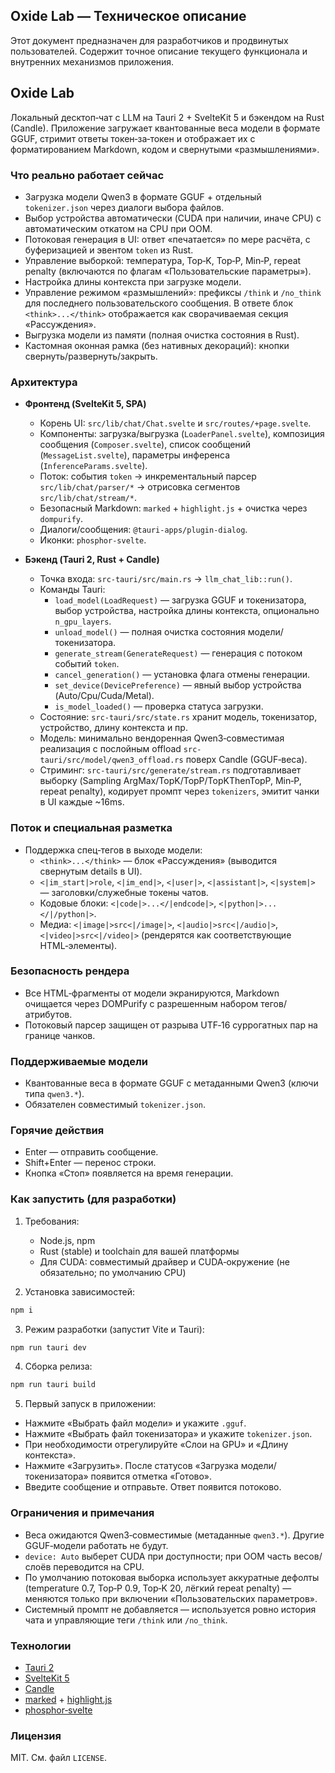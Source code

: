 ## Oxide Lab — Техническое описание

Этот документ предназначен для разработчиков и продвинутых пользователей. Содержит точное описание текущего функционала и внутренних механизмов приложения.

## Oxide Lab

Локальный десктоп‑чат с LLM на Tauri 2 + SvelteKit 5 и бэкендом на Rust (Candle). Приложение загружает квантованные веса модели в формате GGUF, стримит ответы токен‑за‑токен и отображает их с форматированием Markdown, кодом и свернутыми «размышлениями».

### Что реально работает сейчас
- Загрузка модели Qwen3 в формате GGUF + отдельный `tokenizer.json` через диалоги выбора файлов.
- Выбор устройства автоматически (CUDA при наличии, иначе CPU) с автоматическим откатом на CPU при OOM.
- Потоковая генерация в UI: ответ «печатается» по мере расчёта, с буферизацией и эвентом `token` из Rust.
- Управление выборкой: температура, Top‑K, Top‑P, Min‑P, repeat penalty (включаются по флагам «Пользовательские параметры»).
- Настройка длины контекста при загрузке модели.
- Управление режимом «размышлений»: префиксы `/think` и `/no_think` для последнего пользовательского сообщения. В ответе блок `<think>...</think>` отображается как сворачиваемая секция «Рассуждения».
- Выгрузка модели из памяти (полная очистка состояния в Rust).
- Кастомная оконная рамка (без нативных декораций): кнопки свернуть/развернуть/закрыть.

### Архитектура
- **Фронтенд (SvelteKit 5, SPA)**
  - Корень UI: `src/lib/chat/Chat.svelte` и `src/routes/+page.svelte`.
  - Компоненты: загрузка/выгрузка (`LoaderPanel.svelte`), композиция сообщения (`Composer.svelte`), список сообщений (`MessageList.svelte`), параметры инференса (`InferenceParams.svelte`).
  - Поток: события `token` → инкрементальный парсер `src/lib/chat/parser/*` → отрисовка сегментов `src/lib/chat/stream/*`.
  - Безопасный Markdown: `marked` + `highlight.js` + очистка через `dompurify`.
  - Диалоги/сообщения: `@tauri-apps/plugin-dialog`.
  - Иконки: `phosphor-svelte`.

- **Бэкенд (Tauri 2, Rust + Candle)**
  - Точка входа: `src-tauri/src/main.rs` → `llm_chat_lib::run()`.
  - Команды Tauri: 
    - `load_model(LoadRequest)` — загрузка GGUF и токенизатора, выбор устройства, настройка длины контекста, опционально `n_gpu_layers`.
    - `unload_model()` — полная очистка состояния модели/токенизатора.
    - `generate_stream(GenerateRequest)` — генерация с потоком событий `token`.
    - `cancel_generation()` — установка флага отмены генерации.
    - `set_device(DevicePreference)` — явный выбор устройства (Auto/Cpu/Cuda/Metal).
    - `is_model_loaded()` — проверка статуса загрузки.
  - Состояние: `src-tauri/src/state.rs` хранит модель, токенизатор, устройство, длину контекста и пр.
  - Модель: минимально вендоренная Qwen3‑совместимая реализация с послойным offload `src-tauri/src/model/qwen3_offload.rs` поверх Candle (GGUF‑веса).
  - Стриминг: `src-tauri/src/generate/stream.rs` подготавливает выборку (Sampling ArgMax/TopK/TopP/TopKThenTopP, Min‑P, repeat penalty), кодирует промпт через `tokenizers`, эмитит чанки в UI каждые ~16ms.

### Поток и специальная разметка
- Поддержка спец‑тегов в выходе модели:
  - `<think>...</think>` — блок «Рассуждения» (выводится свернутым details в UI).
  - `<|im_start|>role`, `<|im_end|>`, `<|user|>`, `<|assistant|>`, `<|system|>` — заголовки/служебные токены чатов.
  - Кодовые блоки: `<|code|>...</|endcode|>`, `<|python|>...</|/python|>`.
  - Медиа: `<|image|>src<|/image|>`, `<|audio|>src<|/audio|>`, `<|video|>src<|/video|>` (рендерятся как соответствующие HTML‑элементы).

### Безопасность рендера
- Все HTML‑фрагменты от модели экранируются, Markdown очищается через DOMPurify с разрешенным набором тегов/атрибутов.
- Потоковый парсер защищен от разрыва UTF‑16 суррогатных пар на границе чанков.

### Поддерживаемые модели
- Квантованные веса в формате GGUF с метаданными Qwen3 (ключи типа `qwen3.*`).
- Обязателен совместимый `tokenizer.json`.

### Горячие действия
- Enter — отправить сообщение.
- Shift+Enter — перенос строки.
- Кнопка «Стоп» появляется на время генерации.

### Как запустить (для разработки)
1) Требования:
   - Node.js, npm
   - Rust (stable) и toolchain для вашей платформы
   - Для CUDA: совместимый драйвер и CUDA‑окружение (не обязательно; по умолчанию CPU)

2) Установка зависимостей:
```bash
npm i
```

3) Режим разработки (запустит Vite и Tauri):
```bash
npm run tauri dev
```

4) Сборка релиза:
```bash
npm run tauri build
```

5) Первый запуск в приложении:
- Нажмите «Выбрать файл модели» и укажите `.gguf`.
- Нажмите «Выбрать файл токенизатора» и укажите `tokenizer.json`.
- При необходимости отрегулируйте «Слои на GPU» и «Длину контекста».
- Нажмите «Загрузить». После статусов «Загрузка модели/токенизатора» появится отметка «Готово».
- Введите сообщение и отправьте. Ответ появится потоково.

### Ограничения и примечания
- Веса ожидаются Qwen3‑совместимые (метаданные `qwen3.*`). Другие GGUF‑модели работать не будут.
- `device: Auto` выберет CUDA при доступности; при OOM часть весов/слоёв переводится на CPU.
- По умолчанию потоковая выборка использует аккуратные дефолты (temperature 0.7, Top‑P 0.9, Top‑K 20, лёгкий repeat penalty) — меняются только при включении «Пользовательских параметров».
- Системный промпт не добавляется — используется ровно история чата и управляющие теги `/think` или `/no_think`.

### Технологии
- [Tauri 2](https://v2.tauri.app)
- [SvelteKit 5](https://kit.svelte.dev)
- [Candle](https://github.com/huggingface/candle)
- [marked](https://marked.js.org) + [highlight.js](https://highlightjs.org)
- [phosphor‑svelte](https://phosphoricons.com)

### Лицензия
MIT. См. файл `LICENSE`.


